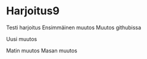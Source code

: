 # Harjoitus9
Testi harjoitus
Ensimmäinen muutos
Muutos githubissa

Uusi muutos

Matin muutos
Masan muutos
